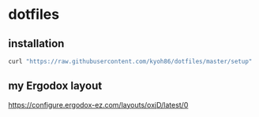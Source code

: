 # dotfiles

## installation

```sh
curl "https://raw.githubusercontent.com/kyoh86/dotfiles/master/setup" | zsh
```

## my Ergodox layout

https://configure.ergodox-ez.com/layouts/oxjD/latest/0
